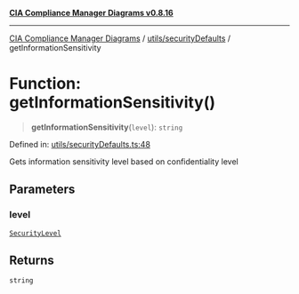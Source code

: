 [**CIA Compliance Manager Diagrams v0.8.16**](../../../README.md)

***

[CIA Compliance Manager Diagrams](../../../modules.md) / [utils/securityDefaults](../README.md) / getInformationSensitivity

# Function: getInformationSensitivity()

> **getInformationSensitivity**(`level`): `string`

Defined in: [utils/securityDefaults.ts:48](https://github.com/Hack23/cia-compliance-manager/blob/96f4020424aba8c55d4fe94eddf596babc070968/src/utils/securityDefaults.ts#L48)

Gets information sensitivity level based on confidentiality level

## Parameters

### level

[`SecurityLevel`](../../../types/cia/type-aliases/SecurityLevel.md)

## Returns

`string`
